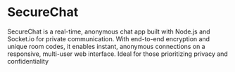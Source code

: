 # SecureChat
SecureChat is a real-time, anonymous chat app built with Node.js and Socket.io for private communication. With end-to-end encryption and unique room codes, it enables instant, anonymous connections on a responsive, multi-user web interface. Ideal for those prioritizing privacy and confidentiality
